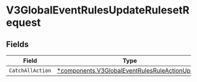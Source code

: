# V3GlobalEventRulesUpdateRulesetRequest


## Fields

| Field                                                                                                           | Type                                                                                                            | Required                                                                                                        | Description                                                                                                     |
| --------------------------------------------------------------------------------------------------------------- | --------------------------------------------------------------------------------------------------------------- | --------------------------------------------------------------------------------------------------------------- | --------------------------------------------------------------------------------------------------------------- |
| `CatchAllAction`                                                                                                | [*components.V3GlobalEventRulesRuleActionUpdate](../../models/components/v3globaleventrulesruleactionupdate.md) | :heavy_minus_sign:                                                                                              | N/A                                                                                                             |
